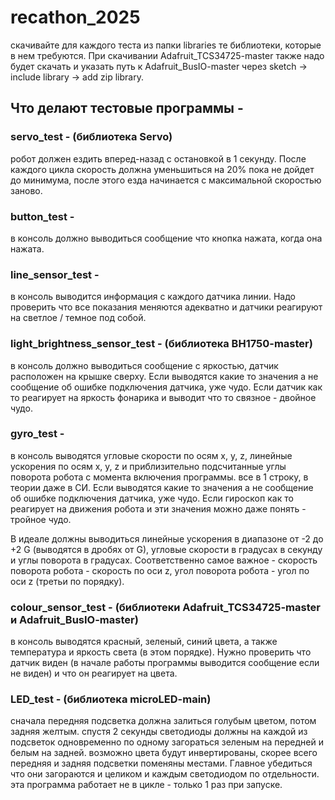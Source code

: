 # recathon_2025
скачивайте для каждого теста из папки libraries те библиотеки, которые в нем требуются. При скачивании Adafruit_TCS34725-master также надо будет скачать и указать путь к Adafruit_BusIO-master через sketch -> include library -> add zip library.

## Что делают тестовые программы - 
### servo_test - (библиотека Servo)
робот должен ездить вперед-назад с остановкой в 1 секунду. 
После каждого цикла скорость должна уменьшиться на 20% пока не дойдет до минимума, после этого езда начинается с максимальной скоростью заново.
### button_test - 
в консоль должно выводиться сообщение что кнопка нажата, когда она нажата.
### line_sensor_test - 
в консоль выводится информация с каждого датчика линии. 
Надо проверить что все показания меняются адекватно и датчики реагируют на светлое / темное под собой.
### light_brightness_sensor_test - (библиотека BH1750-master)
в консоль должно выводиться сообщение с яркостью, датчик расположен на крышке сверху. 
Если выводятся какие то значения а не сообщение об ошибке подключения датчика, уже чудо. 
Если датчик как то реагирует на яркость фонарика и выводит что то связное - двойное чудо.
### gyro_test - 
в консоль выводятся угловые скорости по осям x, y, z, линейные ускорения по осям x, y, z и приблизительно подсчитанные углы поворота робота с момента включения программы.
все в 1 строку, в теории даже в СИ.
Если выводятся какие то значения а не сообщение об ошибке подключения датчика, уже чудо. 
Если гироскоп как то реагирует на движения робота и эти значения можно даже понять - тройное чудо.

В идеале должны выводиться линейные ускорения в диапазоне от -2 до +2 G (выводятся в дробях от G), угловые скорости в градусах в секунду и углы поворота в градусах.
Соответственно самое важное - скорость поворота робота - скорость по оси z, угол поворота робота - угол по оси z (третьи по порядку).
### colour_sensor_test - (библиотеки Adafruit_TCS34725-master и Adafruit_BusIO-master)
в консоль выводятся красный, зеленый, синий цвета, а также температура и яркость света (в этом порядке).
Нужно проверить что датчик виден (в начале работы программы выводится сообщение если не виден) и что он реагирует на цвета.

### LED_test - (библиотека microLED-main)
сначала передняя подсветка должна залиться голубым цветом, потом задняя желтым. 
спустя 2 секунды светодиоды должны на каждой из подсветок одновременно по одному загораться зеленым на передней и белым на задней.
возможно цвета будут инвертированы, скорее всего передняя и задняя подсветки поменяны местами. Главное убедиться что они загораются и целиком и каждым светодиодом по отдельности.
эта программа работает не в цикле - только 1 раз при запуске.

